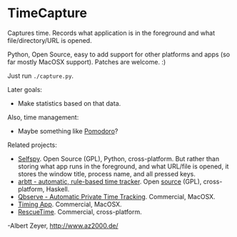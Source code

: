 TimeCapture
===========

Captures time. Records what application is in the foreground and what file/directory/URL is opened.

Python, Open Source, easy to add support for other platforms and apps (so far mostly MacOSX support). Patches are welcome. :)

Just run `./capture.py`.

Later goals:

* Make statistics based on that data.

Also, time management:

* Maybe something like [Pomodoro](https://github.com/ugol/pomodoro)?

Related projects:

* [Selfspy](https://github.com/gurgeh/selfspy). Open Source (GPL), Python, cross-platform.
  But rather than storing what app runs in the foreground, and what URL/file is opened,
  it stores the window title, process name, and all pressed keys.
* [arbtt - automatic, rule-based time tracker](https://arbtt.nomeata.de/). Open [source](https://bitbucket.org/nomeata/arbtt/src/master/) (GPL), cross-platform, Haskell.
* [Qbserve - Automatic Private Time Tracking](https://qotoqot.com/qbserve/). Commercial, MacOSX.
* [Timing App](https://timingapp.com). Commercial, MacOSX.
* [RescueTime](https://www.rescuetime.com). Commercial, cross-platform.

-Albert Zeyer, <http://www.az2000.de/>
